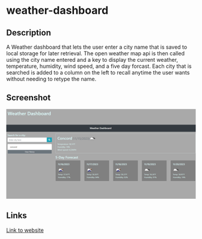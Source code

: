 # weather-dashboard
## Description
A Weather dashboard that lets the user enter a city name that is saved to local storage for later retrieval. The open weather map api is then called using the city name entered and a key to display the current weather, temperature, humidity, wind speed, and a five day forcast. Each city that is searched is added to a column on the left to recall anytime the user wants without needing to retype the name.

## Screenshot

<img alt="screenshot of the website" src="./assets/img/Screenshot 2023-11-15 210435.png">

## Links
[Link to website](https://spcsanti1990.github.io/weather-dashboard/)